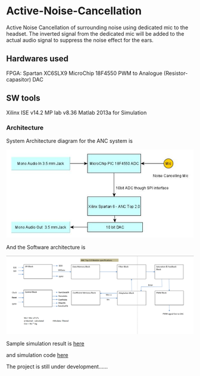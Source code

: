 # Active-Noise-Cancellation
Active Noise Cancellation of surrounding noise using dedicated mic to the headset. The inverted signal from the dedicated mic will be added to the actual audio signal to suppress the noise effect for the ears.

## Hardwares used
   FPGA: Spartan XC6SLX9
   MicroChip 18F4550
   PWM to Analogue (Resistor-capasitor) DAC

## SW tools 
   Xilinx ISE v14.2
   MP lab v8.36
   Matlab 2013a for Simulation

### Architecture
System Architecture diagram for the ANC system is

![ANC_SYSTEM_ARCHITECTURE](System_Architecture.jpg)

And the Software architecture is

![SW_ARCHITECTURE](Verilog_Architecture.PNG)

Sample simulation result is [here](Matlab_Simulation/ANCModel.png)

and simulation code [here](/Matlab_Simulation/Code/ANCModel.m)

The project is still under development......
